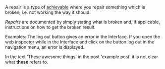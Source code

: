 A repair is a type of [achievable](https://github.com/newatoms/guides/blob/ready/glossary/achievable.md) where you repair something which is broken, i.e. not working the way it should.

*Repairs* are documented by simply stating what is broken and, if applicable, instructions on how to get the broken result. 

Examples: 
The log out button gives an error in the Interface. If you open the web inspector while in the Interface and click on the button log out in the navigation menu, an error is displayed.

In the text 'These awesome things' in the post 'example post' it is not clear what **these** refers to.
